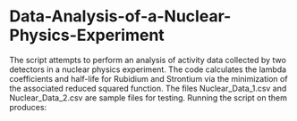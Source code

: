 # Data-Analysis-of-a-Nuclear-Physics-Experiment
The script attempts to perform an analysis of activity data collected by two detectors in a nuclear physics experiment. 
The code calculates the lambda coefficients and half-life for Rubidium and Strontium via the minimization of the associated reduced squared function.
The files Nuclear_Data_1.csv and Nuclear_Data_2.csv are sample files for testing. Running the script on them produces:


